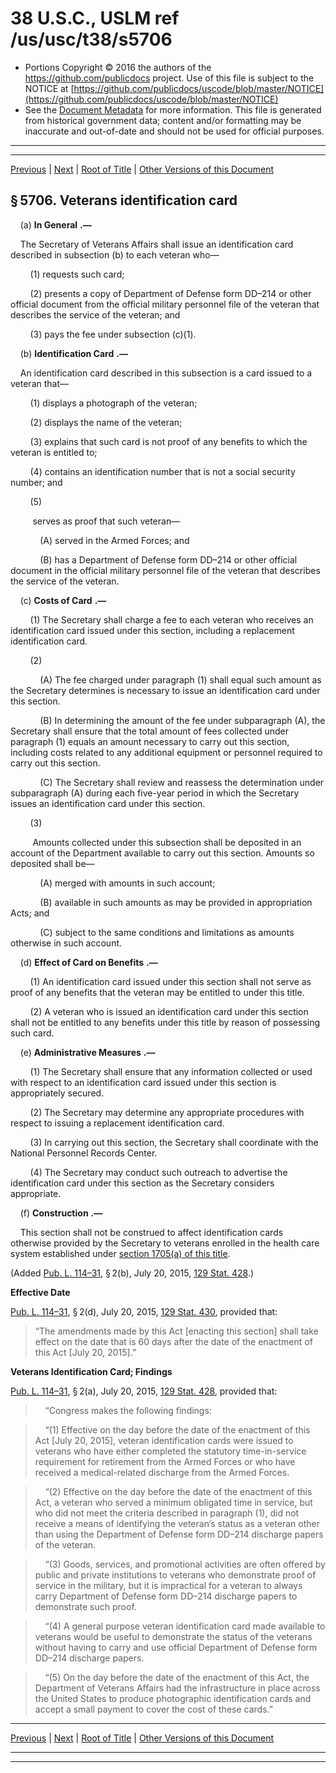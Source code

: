 ---
---

# 38 U.S.C., USLM ref /us/usc/t38/s5706

* Portions Copyright © 2016 the authors of the https://github.com/publicdocs project.
  Use of this file is subject to the NOTICE at [https://github.com/publicdocs/uscode/blob/master/NOTICE](https://github.com/publicdocs/uscode/blob/master/NOTICE)
* See the [Document Metadata](././../../../../../..//README.md) for more information.
  This file is generated from historical government data; content and/or formatting may be inaccurate and out-of-date and should not be used for official purposes.

----------
----------

[Previous](./../../../../../..//us/usc/t38/ptIV/ch57/schI/m__us_usc_t38_s5705.md) | [Next](./../../../../../..//us/usc/t38/ptIV/ch57/schII/m__us_usc_t38_ptIV_ch57_schII.md) | [Root of Title](./../../../../../../) | [Other Versions of this Document](https://publicdocs.github.io/go/links?ns=uslm&ref=%2Fus%2Fusc%2Ft38%2Fs5706)

## § 5706. Veterans identification card

    (a)  __In General__  __.—__ 

    The Secretary of Veterans Affairs shall issue an identification card described in subsection (b) to each veteran who—

        (1) requests such card;

        (2) presents a copy of Department of Defense form DD–214 or other official document from the official military personnel file of the veteran that describes the service of the veteran; and

        (3) pays the fee under subsection (c)(1).

    (b)  __Identification Card__  __.—__ 

    An identification card described in this subsection is a card issued to a veteran that—

        (1) displays a photograph of the veteran;

        (2) displays the name of the veteran;

        (3) explains that such card is not proof of any benefits to which the veteran is entitled to;

        (4) contains an identification number that is not a social security number; and

        (5)

         serves as proof that such veteran—

            (A) served in the Armed Forces; and

            (B) has a Department of Defense form DD–214 or other official document in the official military personnel file of the veteran that describes the service of the veteran.

    (c)  __Costs of Card__  __.—__ 

        (1) The Secretary shall charge a fee to each veteran who receives an identification card issued under this section, including a replacement identification card.

        (2)

            (A) The fee charged under paragraph (1) shall equal such amount as the Secretary determines is necessary to issue an identification card under this section.

            (B) In determining the amount of the fee under subparagraph (A), the Secretary shall ensure that the total amount of fees collected under paragraph (1) equals an amount necessary to carry out this section, including costs related to any additional equipment or personnel required to carry out this section.

            (C) The Secretary shall review and reassess the determination under subparagraph (A) during each five-year period in which the Secretary issues an identification card under this section.

        (3)

         Amounts collected under this subsection shall be deposited in an account of the Department available to carry out this section. Amounts so deposited shall be—

            (A) merged with amounts in such account;

            (B) available in such amounts as may be provided in appropriation Acts; and

            (C) subject to the same conditions and limitations as amounts otherwise in such account.

    (d)  __Effect of Card on Benefits__  __.—__ 

        (1) An identification card issued under this section shall not serve as proof of any benefits that the veteran may be entitled to under this title.

        (2) A veteran who is issued an identification card under this section shall not be entitled to any benefits under this title by reason of possessing such card.

    (e)  __Administrative Measures__  __.—__ 

        (1) The Secretary shall ensure that any information collected or used with respect to an identification card issued under this section is appropriately secured.

        (2) The Secretary may determine any appropriate procedures with respect to issuing a replacement identification card.

        (3) In carrying out this section, the Secretary shall coordinate with the National Personnel Records Center.

        (4) The Secretary may conduct such outreach to advertise the identification card under this section as the Secretary considers appropriate.

    (f)  __Construction__  __.—__ 

    This section shall not be construed to affect identification cards otherwise provided by the Secretary to veterans enrolled in the health care system established under [section 1705(a) of this title][/us/usc/t38/s1705/a].

(Added [Pub. L. 114–31][/us/pl/114/31], § 2(b), July 20, 2015, [129 Stat. 428][/us/stat/129/428].)

 __Effective Date__ 

[Pub. L. 114–31][/us/pl/114/31], § 2(d), July 20, 2015, [129 Stat. 430][/us/stat/129/430], provided that: 

> “The amendments made by this Act \[enacting this section\] shall take effect on the date that is 60 days after the date of the enactment of this Act \[July 20, 2015\].”

 __Veterans Identification Card; Findings__ 

[Pub. L. 114–31][/us/pl/114/31], § 2(a), July 20, 2015, [129 Stat. 428][/us/stat/129/428], provided that:

>     “Congress makes the following findings:

>     “(1) Effective on the day before the date of the enactment of this Act \[July 20, 2015\], veteran identification cards were issued to veterans who have either completed the statutory time-in-service requirement for retirement from the Armed Forces or who have received a medical-related discharge from the Armed Forces.

>     “(2) Effective on the day before the date of the enactment of this Act, a veteran who served a minimum obligated time in service, but who did not meet the criteria described in paragraph (1), did not receive a means of identifying the veteran’s status as a veteran other than using the Department of Defense form DD–214 discharge papers of the veteran.

>     “(3) Goods, services, and promotional activities are often offered by public and private institutions to veterans who demonstrate proof of service in the military, but it is impractical for a veteran to always carry Department of Defense form DD–214 discharge papers to demonstrate such proof.

>     “(4) A general purpose veteran identification card made available to veterans would be useful to demonstrate the status of the veterans without having to carry and use official Department of Defense form DD–214 discharge papers.

>     “(5) On the day before the date of the enactment of this Act, the Department of Veterans Affairs had the infrastructure in place across the United States to produce photographic identification cards and accept a small payment to cover the cost of these cards.”

----------

[Previous](./../../../../../..//us/usc/t38/ptIV/ch57/schI/m__us_usc_t38_s5705.md) | [Next](./../../../../../..//us/usc/t38/ptIV/ch57/schII/m__us_usc_t38_ptIV_ch57_schII.md) | [Root of Title](./../../../../../../) | [Other Versions of this Document](https://publicdocs.github.io/go/links?ns=uslm&ref=%2Fus%2Fusc%2Ft38%2Fs5706)

----------
----------

[/us/usc/t38/s1705/a]: https://publicdocs.github.io/go/links?ns=uslm&ref=%2Fus%2Fusc%2Ft38%2Fs1705%2Fa
[/us/pl/114/31]: https://publicdocs.github.io/go/links?ns=uslm&ref=%2Fus%2Fpl%2F114%2F31
[/us/stat/129/428]: https://publicdocs.github.io/go/links?ns=uslm&ref=%2Fus%2Fstat%2F129%2F428
[/us/pl/114/31]: https://publicdocs.github.io/go/links?ns=uslm&ref=%2Fus%2Fpl%2F114%2F31
[/us/stat/129/430]: https://publicdocs.github.io/go/links?ns=uslm&ref=%2Fus%2Fstat%2F129%2F430
[/us/pl/114/31]: https://publicdocs.github.io/go/links?ns=uslm&ref=%2Fus%2Fpl%2F114%2F31
[/us/stat/129/428]: https://publicdocs.github.io/go/links?ns=uslm&ref=%2Fus%2Fstat%2F129%2F428


